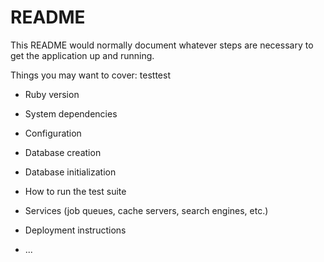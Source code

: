 # README

This README would normally document whatever steps are necessary to get the
application up and running.

Things you may want to cover:
testtest

* Ruby version

* System dependencies

* Configuration

* Database creation

* Database initialization

* How to run the test suite

* Services (job queues, cache servers, search engines, etc.)

* Deployment instructions

* ...
